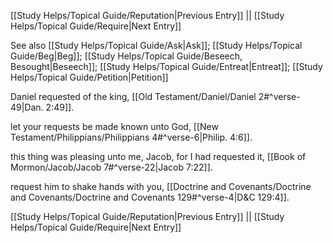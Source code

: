 [[Study Helps/Topical Guide/Reputation|Previous Entry]]  ||  [[Study Helps/Topical Guide/Require|Next Entry]]

 See also [[Study Helps/Topical Guide/Ask|Ask]]; [[Study Helps/Topical Guide/Beg|Beg]]; [[Study Helps/Topical Guide/Beseech, Besought|Beseech]]; [[Study Helps/Topical Guide/Entreat|Entreat]]; [[Study Helps/Topical Guide/Petition|Petition]]

 Daniel requested of the king, [[Old Testament/Daniel/Daniel 2#^verse-49|Dan. 2:49]].

 let your requests be made known unto God, [[New Testament/Philippians/Philippians 4#^verse-6|Philip. 4:6]].

 this thing was pleasing unto me, Jacob, for I had requested it, [[Book of Mormon/Jacob/Jacob 7#^verse-22|Jacob 7:22]].

 request him to shake hands with you, [[Doctrine and Covenants/Doctrine and Covenants/Doctrine and Covenants 129#^verse-4|D&C 129:4]].

[[Study Helps/Topical Guide/Reputation|Previous Entry]]  ||  [[Study Helps/Topical Guide/Require|Next Entry]]